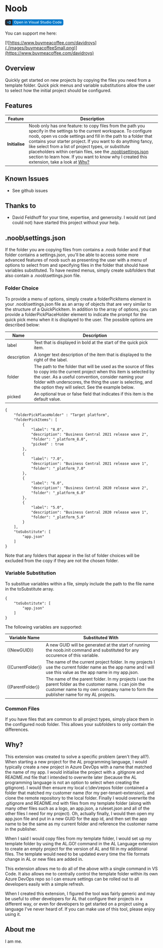 # Noob

[![Open in Visual Studio Code](images/open-in-vscode.png)](https://open.vscode.dev/DavidRoys/noob)

You can support me here:

[![https://www.buymeacoffee.com/davidroys](./images/buymeacoffeeSmall.png)](https://www.buymeacoffee.com/davidroys)

## Overview

Quickly get started on new projects by copying the files you need from a template folder. Quick pick menus and variable substitutions allow the user to select how the initial project should be configured.

## Features

|Feature  |Description  |
|---------|---------|
|**Initialise**     | Noob only has one feature: to copy files from the path you specify in the settings to the current workspace. To configure noob, open vs code settings and fill in the path to a folder that contains your starter project. If you want to do anything fancy, like select from a list of project types, or substitute placeholders within certain files, see the [.noob\settings.json](#noobsettingsjson) section to learn how. If you want to know why I created this extension, take a look at [Why?](#why)|

## Known Issues

- See github issues

## Thanks to

- David Feldhoff for your time, expertise, and generosity. I would not (and could not) have started this project without your help.

## .noob\settings.json

If the folder you are copying files from contains a .noob folder and if that folder contains a settings.json, you'll be able to access some more advanced features of noob such as presenting the user with a menu of options to select from and specifying files in the folder that should have variables substituted. To have nested menus, simply create subfolders that also contain a .noob\settings.json file.

### Folder Choice

To provide a menu of options, simply create a folderPickItems element in your .noob\settings.json file as an array of objects that are very similar to the structure of a QuickPickItem. In addition to the array of options, you can provide a folderPickPlaceHolder element to indicate the prompt for the quick pick menu when it is displayed to the user. The possible options are described below:

| Name | Description |
|------|-------------|
| label | Text that is displayed in bold at the start of the quick pick item. |
| description | A longer text description of the item that is displayed to the right of the label. |
| folder | The path to the folder that will be used as the source of files to copy into the current project when this item is selected by the user. As a useful convention, consider naming your folder with underscores, the thing the user is selecting, and the option they will select. See the example below. |
| picked | An optional true or false field that indicates if this item is the default value. |

```
{
    "folderPickPlaceHolder" : "Target platform",
    "folderPickItems": [
        {
            "label": "8.0",
            "description": "Business Central 2021 release wave 2",
            "folder": "_platform_8.0",
            "picked" : true
        },
        {
            "label": "7.0",
            "description": "Business Central 2021 release wave 1",
            "folder": "_platform_7.0"
        },
        {
            "label": "6.0",
            "description": "Business Central 2020 release wave 2",
            "folder": "_platform_6.0"
        },
        {
            "label": "5.0",
            "description": "Business Central 2020 release wave 1",
            "folder": "_platform_5.0"
        }
    ],
    "toSubstitute": [
        "app.json"
    ]
}
```

Note that any folders that appear in the list of folder choices will be excluded from the copy if they are not the chosen folder.

### Variable Substitution

To substitue variables within a file, simply include the path to the file name in the toSubstitute array.

```
{
    "toSubstitute": [
        "app.json"
    ]
}
```
The following variables are supported:

| Variable Name | Substituted With |
|-|-|
| {{NewGUID}} | A new GUID will be generated at the start of running the noob.init command and substituted for any occurence of this variable. |
| {{CurrentFolder}} | The name of the current project folder. In my projects I use the current folder name as the app name and I will use this value as the app name in my app.json. |
| {{ParentFolder}} | The name of the parent folder. In my projects I use the parent folder as the customer name. I can join the customer name to my own company name to form the publisher name for my AL projects. |

### Common Files

If you have files that are common to all project types, simply place them in the configured noob folder. This allows your subfolders to only contain the differences.

## Why?

This extension was created to solve a specific problem (aren't they all?). When starting a new project for the AL programming language, I would typically create a new project in Azure DevOps with a name that matched the name of my app. I would initialise the project with a .gitignore and README.md file that I intended to overwrite later (because the AL programming language is not an option to select when creating the gitignore). I would then ensure my local c:\dev\repos folder contained a folder that matched my customer name (for my per-tenant-extension), and clone the remote repository to the local folder. Finally I would overwrite the .gitignore and README.md with files from my template folder (along with many other files such as a logo, an app.json, a ruleset.json and all of the other files I need for my project). Oh, actually finally, I would then open my app.json file and put in a new GUID for the app id, and then set the app name to be the same as my current folder and reference the customer name in the publisher.

When I said I would copy files from my template folder, I would set up my template folder by using the AL.GO! command in the AL Language extension to create an empty project for the version of AL and fill in my additional files. The template would need to be updated every time the file formats change in AL or new files are added in.

This extension allows me to do all of the above with a single command in VS Code. It also allows me to centrally control the template folder within its own Azure DevOps repo so I can ensure settings can be rolled out to all developers easily with a simple refresh.

When I created this extension, I figured the tool was fairly generic and may be useful to other developers for AL that configure their projects in a different way, or even for developers to get started on a project using a language I've never heard of. If you can make use of this tool, please enjoy using it.

## About me

I am me.
